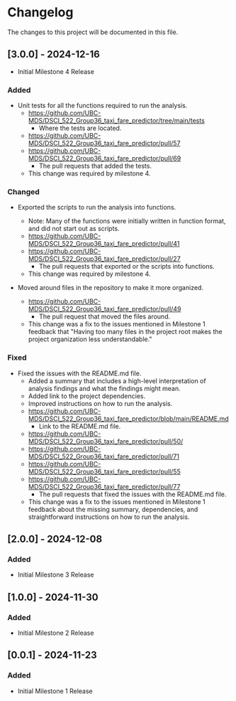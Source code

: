 # Changelog

The changes to this project will be documented in this file.

## [3.0.0] - 2024-12-16

- Initial Milestone 4 Release

### Added

- Unit tests for all the functions required to run the analysis. 
  - https://github.com/UBC-MDS/DSCI_522_Group36_taxi_fare_predictor/tree/main/tests
    - Where the tests are located.
  - https://github.com/UBC-MDS/DSCI_522_Group36_taxi_fare_predictor/pull/57
  - https://github.com/UBC-MDS/DSCI_522_Group36_taxi_fare_predictor/pull/69 
    - The pull requests that added the tests.
  - This change was required by milestone 4.

### Changed

- Exported the scripts to run the analysis into functions.
  - Note: Many of the functions were initially written in function format, and did not start out as scripts.
  - https://github.com/UBC-MDS/DSCI_522_Group36_taxi_fare_predictor/pull/41 
  - https://github.com/UBC-MDS/DSCI_522_Group36_taxi_fare_predictor/pull/27
    - The pull requests that exported or the scripts into functions.
  - This change was required by milestone 4.

- Moved around files in the repository to make it more organized.
    - https://github.com/UBC-MDS/DSCI_522_Group36_taxi_fare_predictor/pull/49
      - The pull request that moved the files around.
    - This change was a fix to the issues mentioned in Milestone 1 feedback that "Having too many files in the project root makes the project organization less understandable."

### Fixed

- Fixed the issues with the README.md file.
  - Added a summary that includes a high-level interpretation of analysis findings and what the findings might mean.
  - Added link to the project dependencies.
  - Improved instructions on how to run the analysis.
  - https://github.com/UBC-MDS/DSCI_522_Group36_taxi_fare_predictor/blob/main/README.md
    - Link to the README.md file.
  - https://github.com/UBC-MDS/DSCI_522_Group36_taxi_fare_predictor/pull/50/ 
  - https://github.com/UBC-MDS/DSCI_522_Group36_taxi_fare_predictor/pull/71 
  - https://github.com/UBC-MDS/DSCI_522_Group36_taxi_fare_predictor/pull/55
  - https://github.com/UBC-MDS/DSCI_522_Group36_taxi_fare_predictor/pull/77
    - The pull requests that fixed the issues with the README.md file.
  - This change was a fix to the issues mentioned in Milestone 1 feedback about the missing summary, dependencies, and straightforward instructions on how to run the analysis.

## [2.0.0] - 2024-12-08

### Added

- Initial Milestone 3 Release

## [1.0.0] - 2024-11-30

### Added

- Initial Milestone 2 Release

## [0.0.1] - 2024-11-23

### Added

- Initial Milestone 1 Release
